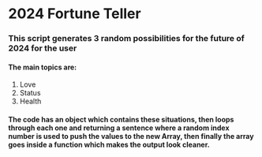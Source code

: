 ﻿# 2024 Fortune Teller
### This script generates 3 random possibilities for the future of 2024 for the user

#### The main topics are:
1. Love
2. Status
3. Health

#### The code has an object which contains these situations, then loops through each one and returning a sentence where a random index number is used to push the values to the new Array, then finally the array goes inside a function which makes the output look cleaner.

